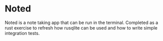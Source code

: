 # Noted

Noted is a note taking app that can be run in the terminal. Completed as a rust exercise to refresh how rusqlite can be used and how to write simple integration tests.
